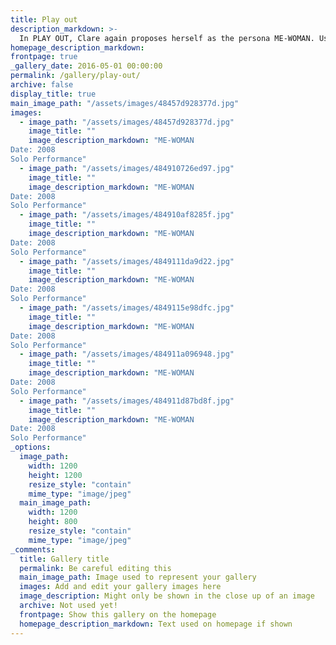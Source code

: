 ```yaml
---
title: Play out
description_markdown: >-
  In PLAY OUT, Clare again proposes herself as the persona ME-WOMAN. Using strategies of play, impromptu dialogue, repetition and unmediated interaction with a non-art audience in rural locations. The work references and rethinks ethnic ritual and customs from English folklore that are connected to fertility. Drawing imagery from erotic medieval sculptures found in Oxfordshire, the artist makes links to selected locations in the region and contrasts contemporary with bawdy historic versions of the libidinous female. She instigates an inventive and intriguing dialogue to test the potential of the relationship between performer and audience.
homepage_description_markdown: 
frontpage: true
_gallery_date: 2016-05-01 00:00:00
permalink: /gallery/play-out/
archive: false
display_title: true
main_image_path: "/assets/images/48457d928377d.jpg"
images:
  - image_path: "/assets/images/48457d928377d.jpg"
    image_title: ""
    image_description_markdown: "ME-WOMAN
Date: 2008
Solo Performance"
  - image_path: "/assets/images/484910726ed97.jpg"
    image_title: ""
    image_description_markdown: "ME-WOMAN
Date: 2008
Solo Performance"
  - image_path: "/assets/images/484910af8285f.jpg"
    image_title: ""
    image_description_markdown: "ME-WOMAN
Date: 2008
Solo Performance"
  - image_path: "/assets/images/4849111da9d22.jpg"
    image_title: ""
    image_description_markdown: "ME-WOMAN
Date: 2008
Solo Performance"
  - image_path: "/assets/images/4849115e98dfc.jpg"
    image_title: ""
    image_description_markdown: "ME-WOMAN
Date: 2008
Solo Performance"
  - image_path: "/assets/images/484911a096948.jpg"
    image_title: ""
    image_description_markdown: "ME-WOMAN
Date: 2008
Solo Performance"
  - image_path: "/assets/images/484911d87bd8f.jpg"
    image_title: ""
    image_description_markdown: "ME-WOMAN
Date: 2008
Solo Performance"
_options:
  image_path:
    width: 1200
    height: 1200
    resize_style: "contain"
    mime_type: "image/jpeg"
  main_image_path:
    width: 1200
    height: 800
    resize_style: "contain"
    mime_type: "image/jpeg"
_comments:
  title: Gallery title
  permalink: Be careful editing this
  main_image_path: Image used to represent your gallery
  images: Add and edit your gallery images here
  image_description: Might only be shown in the close up of an image
  archive: Not used yet!
  frontpage: Show this gallery on the homepage
  homepage_description_markdown: Text used on homepage if shown
---
```

